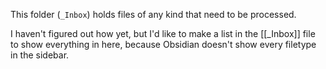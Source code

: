 
This folder (`_Inbox`) holds files of any kind that need to be processed.

I haven't figured out how yet, but I'd like to make a list in the [[_Inbox]] file to show everything in here, because Obsidian doesn't show every filetype in the sidebar.

